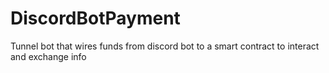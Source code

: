 # DiscordBotPayment
Tunnel bot that wires funds from discord bot to a smart contract to interact and exchange info
